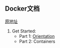 ## Docker文档

[原地址](https://docs.docker.com/get-started/)

1. Get Started:
    - Part 1: [Orientation](./getStart_1.md)
    - Part 2: Containers

